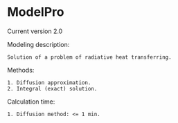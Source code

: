 # ModelPro

Current version 2.0

Modeling description:
```
Solution of a problem of radiative heat transferring.
```
Methods:
```
1. Diffusion approximation.
2. Integral (exact) solution.
```
Calculation time:
```
1. Diffusion method: <= 1 min.
```